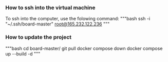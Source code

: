 ### How to ssh into the virtual machine
To ssh into the computer, use the folowing command:
"""bash
ssh -i "~/.ssh/board-master" root@165.232.122.236
"""

### How to update the project
"""bash
cd board-master/
git pull
docker compose down
docker compose up --build -d
"""
